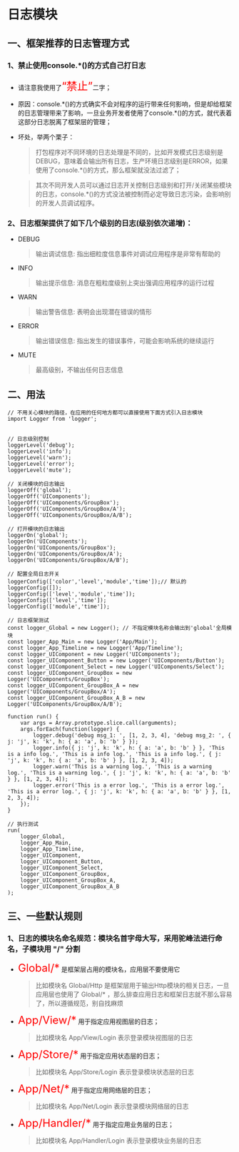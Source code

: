 # 日志模块

## 一、框架推荐的日志管理方式

### 1、禁止使用console.*()的方式自己打日志

* 请注意我使用了<font color=red size=5>“禁止”</font>二字；

* 原因：console.\*()的方式确实不会对程序的运行带来任何影响，但是却给框架的日志管理带来了影响，一旦业务开发者使用了console.\*()的方式，就代表着这部分日志脱离了框架层的管理；

* 坏处，举两个栗子：

  >打包程序对不同环境的日志处理是不同的，比如开发模式日志级别是DEBUG，意味着会输出所有日志，生产环境日志级别是ERROR，如果使用了console.\*()的方式，那么框架就没法过滤了；

  >其次不同开发人员可以通过日志开关控制日志级别和打开/关闭某些模块的日志，console.\*()的方式没法被控制而必定导致日志污染，会影响别的开发人员调试程序。

### 2、日志框架提供了如下几个级别的日志(级别依次递增)：

* DEBUG
  >输出调试信息: 指出细粒度信息事件对调试应用程序是非常有帮助的
* INFO
  >输出提示信息: 消息在粗粒度级别上突出强调应用程序的运行过程
* WARN
  >输出警告信息: 表明会出现潜在错误的情形
* ERROR
  >输出错误信息: 指出发生的错误事件，可能会影响系统的继续运行
* MUTE
  >最高级别，不输出任何日志信息

## 二、用法

```
// 不用关心模块的路径，在应用的任何地方都可以直接使用下面方式引入日志模块
import Logger from 'logger';


// 日志级别控制
loggerLevel('debug');
loggerLevel('info');
loggerLevel('warn');
loggerLevel('error');
loggerLevel('mute');

// 关闭模块的日志输出
loggerOff('global');
loggerOff('UIComponents');
loggerOff('UIComponents/GroupBox');
loggerOff('UIComponents/GroupBox/A');
loggerOff('UIComponents/GroupBox/A/B');

// 打开模块的日志输出
loggerOn('global');
loggerOn('UIComponents');
loggerOn('UIComponents/GroupBox');
loggerOn('UIComponents/GroupBox/A');
loggerOn('UIComponents/GroupBox/A/B');

// 配置全局日志开关
loggerConfig(['color','level','module','time']);// 默认的
loggerConfig([]);
loggerConfig(['level','module','time']);
loggerConfig(['level','time']);
loggerConfig(['module','time']);

// 日志框架测试
const logger_Global = new Logger(); // 不指定模块名称会输出到'global'全局模块
const logger_App_Main = new Logger('App/Main');
const logger_App_Timeline = new Logger('App/Timeline');
const logger_UIComponent = new Logger('UIComponents');
const logger_UIComponent_Button = new Logger('UIComponents/Button');
const logger_UIComponent_Select = new Logger('UIComponents/Select');
const logger_UIComponent_GroupBox = new Logger('UIComponents/GroupBox');
const logger_UIComponent_GroupBox_A = new Logger('UIComponents/GroupBox/A');
const logger_UIComponent_GroupBox_A_B = new Logger('UIComponents/GroupBox/A/B');

function run() {
    var args = Array.prototype.slice.call(arguments);
    args.forEach(function(logger) {
        logger.debug('debug msg_1: ', [1, 2, 3, 4], 'debug msg_2: ', { j: 'j', k: 'k', h: { a: 'a', b: 'b' } });
        logger.info({ j: 'j', k: 'k', h: { a: 'a', b: 'b' } }, 'This is a info log.', 'This is a info log.', 'This is a info log.', { j: 'j', k: 'k', h: { a: 'a', b: 'b' } }, [1, 2, 3, 4]);
        logger.warn('This is a warning log.', 'This is a warning log.', 'This is a warning log.', { j: 'j', k: 'k', h: { a: 'a', b: 'b' } }, [1, 2, 3, 4]);
        logger.error('This is a error log.', 'This is a error log.', 'This is a error log.', { j: 'j', k: 'k', h: { a: 'a', b: 'b' } }, [1, 2, 3, 4]);
    });
}

// 执行测试
run(
    logger_Global,
    logger_App_Main,
    logger_App_Timeline,
    logger_UIComponent,
    logger_UIComponent_Button,
    logger_UIComponent_Select,
    logger_UIComponent_GroupBox,
    logger_UIComponent_GroupBox_A,
    logger_UIComponent_GroupBox_A_B
);
```

## 三、一些默认规则

### 1、日志的模块名命名规范：模块名首字母大写，采用驼峰法进行命名，子模块用 "/" 分割

* <font color=red size=5>Global/\*</font> 是框架层占用的模块名，应用层不要使用它
  >比如模块名 Global/Http 是框架层用于输出Http模块的相关日志，一旦应用层也使用了 Global/* ，那么排查应用日志和框架日志就不那么容易了，所以遵循规范，别自找麻烦

* <font color=red size=5>App/View/\*</font> 用于指定应用视图层的日志；
  >比如模块名 App/View/Login 表示登录模块视图层的日志

* <font color=red size=5>App/Store/\*</font> 用于指定应用状态层的日志；
  >比如模块名 App/Store/Login 表示登录模块状态层的日志

* <font color=red size=5>App/Net/\*</font> 用于指定应用网络层的日志；
  >比如模块名 App/Net/Login 表示登录模块网络层的日志

* <font color=red size=5>App/Handler/\*</font> 用于指定应用业务层的日志；
  >比如模块名 App/Handler/Login 表示登录模块业务层的日志